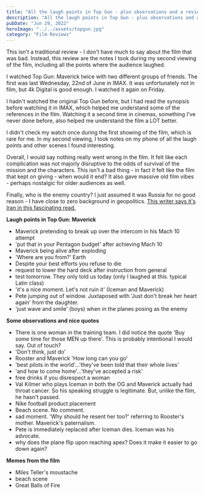 ```yaml
---
title: "All the laugh points in Top Gun - plus observations and a review"
description: "All the laugh points in Top Gun - plus observations and a review"
pubDate: "Jun 29, 2022"
heroImage: "../../assets/topgun.jpg"
category: "Film Reviews"
---
```



This isn't a traditional review - I don't have much to say about the film that was bad. Instead, this review are the notes I took during my second viewing of the film, including all the points where the audience laughed.

I watched Top Gun: Maverick twice with two different groups of friends. The first was last Wednesday, 22nd of June in IMAX. It was unfortunately not in film, but 4k Digital is good enough. I watched it again on Friday.

I hadn't watched the original Top Gun before, but I had read the synopsis before watching it in IMAX, which helped me understand some of the references in the film. Watching it a second time in cinemas, something I've never done before, also helped me understand the film a LOT better.

I didn't check my watch once during the first showing of the film, which is rare for me. In my second viewing, I took notes on my phone of all the laugh points and other scenes I found interesting. 

Overall, I would say nothing really went wrong in the film. It felt like each complication was not majorly disruptive to the odds of survival of the mission and the characters. This isn't a bad thing - in fact it felt like the film that kept on giving - when would it end? It also gave massive old film vibes - perhaps nostalgic for older audiences as well. 

Finally, who is the enemy country? I just assumed it was Russia for no good reason - I have close to zero background in geopolitics. [This writer says it's Iran in this fascinating read.](https://www.theringer.com/movies/2022/6/3/23151745/top-gun-maverick-enemy-country)

**Laugh points in Top Gun: Maverick**
- Maverick pretending to break up over the intercom in his Mach 10 attempt
- 'put that in your Pentagon budget' after achieving Mach 10
- Maverick being alive after exploding
- 'Where are you from?' Earth
- Despite your best efforts you refuse to die
- request to lower the hard deck after instruction from general
- test tomorrow. They only told us today (only I laughed at this. typical Latin class)
- 'it's a nice moment. Let's not ruin it' (Iceman and Maverick)
- Pete jumping out of window. Juxtaposed with 'Just don't break her heart again' from the daughter.
- 'just wave and smile' (boys) when in the planes posing as the enemy

**Some observations and nice quotes**
- There is one woman in the training team. I did notice the quote 'Buy some time for those MEN up there'. This is probably intentional I would say. Out of touch?
- 'Don't think, just do'
- Rooster and Maverick 'How long can you go'
- 'best pilots in the world'...'they've been told that their whole lives'
- 'and how to come home'...'they've accepted a risk'
- free drinks if you disrespect a woman
- Val Kilmer who plays Iceman in both the OG and Maverick actually had throat cancer. So his speaking struggle is legitimate. But, unlike the film, he hasn't passed.
- Nike football product placement
- Beach scene. No comment.
- sad moment. 'Why should he resent her too?' referring to Rooster's mother. Maverick's paternalism.
- Pete is immediately replaced after Iceman dies. Iceman was his advocate.
- why does the plane flip upon reaching apex? Does it make it easier to go down again?

**Memes from the film**
- Miles Teller's moustache
- beach scene
- Great Balls of Fire